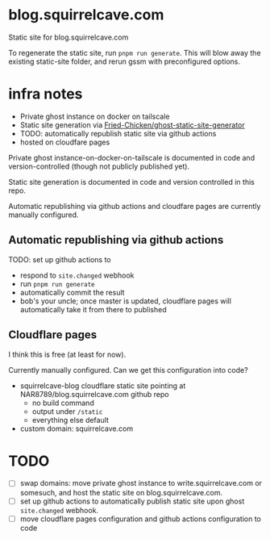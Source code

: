# blog.squirrelcave.com

Static site for blog.squirrelcave.com

To regenerate the static site, run `pnpm run generate`. This will blow away the existing static-site folder, and rerun gssm with preconfigured options.

# infra notes

- Private ghost instance on docker on tailscale
- Static site generation via [Fried-Chicken/ghost-static-site-generator](https://github.com/Fried-Chicken/ghost-static-site-generator)
- TODO: automatically republish static site via github actions
- hosted on cloudfare pages

Private ghost instance-on-docker-on-tailscale is documented in code and version-controlled (though not publicly published yet).

Static site generation is documented in code and version controlled in this repo.

Automatic republishing via github actions and cloudfare pages are currently manually configured.

## Automatic republishing via github actions

TODO: set up github actions to
- respond to `site.changed` webhook
- run `pnpm run generate`
- automatically commit the result
- bob's your uncle; once master is updated, cloudflare pages will automatically take it from there to published

## Cloudflare pages

I think this is free (at least for now).

Currently manually configured. Can we get this configuration into code?

- squirrelcave-blog cloudflare static site pointing at NAR8789/blog.squirrelcave.com github repo
  - no build command
  - output under `/static`
  - everything else default
- custom domain: squirrelcave.com

# TODO

- [ ] swap domains: move private ghost instance to write.squirrelcave.com or somesuch, and host the static site on blog.squirrelcave.com.
- [ ] set up github actions to automatically publish static site upon ghost `site.changed` webhook.
- [ ] move cloudflare pages configuration and github actions configuration to code
